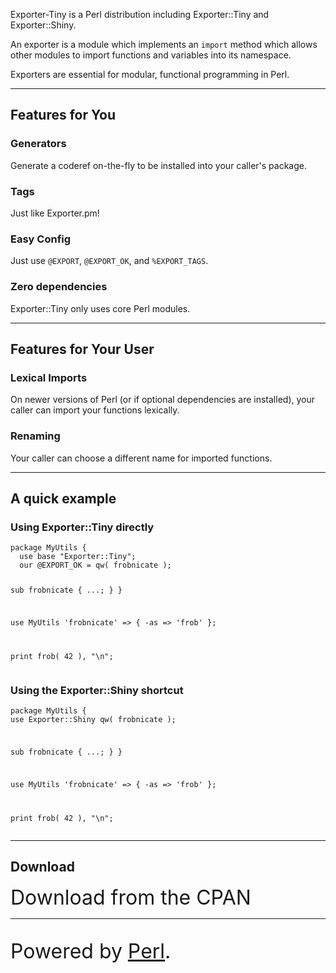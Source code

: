<div class="text-center my-5 pt-5 mx-auto w-lg-50">
	<p class="lead">Exporter-Tiny is a Perl distribution including Exporter::Tiny and Exporter::Shiny.</p>
	<p class="lead">An exporter is a module which implements an <code>import</code> method which allows other modules to import functions and variables into its namespace.</p>
	<p class="lead">Exporters are essential for modular, functional programming in Perl.</p>
</div>

----

<div class="text-center">
	<h2 class="display-1">Features for You</h2>
	<h3>Generators</h3>
	<p>Generate a coderef on-the-fly to be installed into your caller's package.</p>
	<h3>Tags</h3>
	<p>Just like Exporter.pm!</p>
	<h3>Easy Config</h3>
	<p>Just use <code>@EXPORT</code>, <code>@EXPORT_OK</code>, and <code>%EXPORT_TAGS</code>.</p>
	<h3>Zero dependencies</h3>
	<p>Exporter::Tiny only uses core Perl modules.</p>
</div>

----

<div class="text-center">
	<h2 class="display-1">Features for Your User</h2>
	<h3>Lexical Imports</h3>
	<p>On newer versions of Perl (or if optional dependencies are installed), your caller can import your functions lexically.</p>
	<h3>Renaming</h3>
	<p>Your caller can choose a different name for imported functions.</p>
</div>

----

<h2 class="display-1 text-center pb-3">A quick example</h2>

<div class="row">
	<div class="col-lg-6">
		<h3>Using Exporter::Tiny directly</h3>
		<pre><code>package MyUtils {
  use base "Exporter::Tiny";
  our @EXPORT_OK = qw( frobnicate );
  
  sub frobnicate {
    ...;
  }
}

use MyUtils 'frobnicate' => { -as => 'frob' };

print frob( 42 ), "\n";</code></pre>
	</div>
	<div class="col-lg-6">
		<h3>Using the Exporter::Shiny shortcut</h3>
		<pre><code>package MyUtils {
  use Exporter::Shiny qw( frobnicate );
  
  sub frobnicate {
    ...;
  }
}

use MyUtils 'frobnicate' => { -as => 'frob' };

print frob( 42 ), "\n";</code></pre>
	</div>

</div>

----

<div class="text-center">
	<h2 class="display-1">Download</h2>
	<p><a style="font-size:2rem;text-decoration:none" href="https://metacpan.org/dist/Exporter-Tiny"><i class="fa-solid fa-download"></i> Download from the CPAN</a></p>
</div>


----

<div class="text-center">
	<p style="font-size:2rem">Powered by <a class="text-decoration:none" href="http://www.perl.org/">Perl</a>.</p>
</div>

